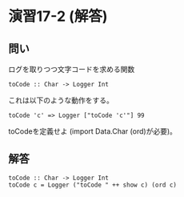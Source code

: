演習17-2 (解答)
===============

問い
----

ログを取りつつ文字コードを求める関数

    toCode :: Char -> Logger Int

これは以下のような動作をする。

    toCode 'c' => Logger ["toCode 'c'"] 99

toCodeを定義せよ
(import Data.Char (ord)が必要)。

解答
----

    toCode :: Char -> Logger Int
    toCode c = Logger ("toCode " ++ show c) (ord c)
